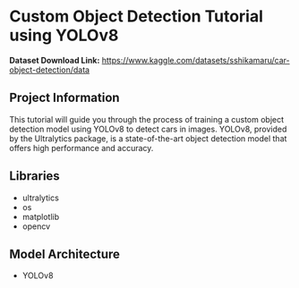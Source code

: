 # Custom Object Detection Tutorial using YOLOv8

**Dataset Download Link:** https://www.kaggle.com/datasets/sshikamaru/car-object-detection/data

## Project Information

This tutorial will guide you through the process of training a custom object detection model using YOLOv8 to detect cars in images. YOLOv8, provided by the Ultralytics package, is a state-of-the-art object detection model that offers high performance and accuracy.

## Libraries

- ultralytics
- os
- matplotlib
- opencv

## Model Architecture

- YOLOv8